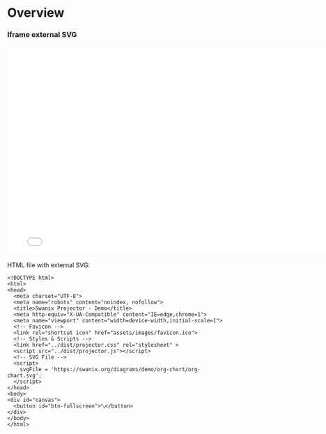 # Overview

### Iframe external SVG

<iframe allowfullscreen frameborder="0" style="width:780px; height:480px" src="./demo/"></iframe>

HTML file with external SVG:

```
<!DOCTYPE html>
<html>
<head>
  <meta charset="UTF-8">
  <meta name="robots" content="noindex, nofollow">
  <title>Swanix Projector - Demo</title>
  <meta http-equiv="X-UA-Compatible" content="IE=edge,chrome=1">
  <meta name="viewport" content="width=device-width,initial-scale=1">
  <!-- Favicon -->
  <link rel="shortcut icon" href="assets/images/favicon.ico">
  <!-- Styles & Scripts -->
  <link href="../dist/projector.css" rel="stylesheet" >
  <script src="../dist/projector.js"></script>
  <!-- SVG File -->
  <script>
    svgFile = 'https://swanix.org/diagrams/demo/org-chart/org-chart.svg';
  </script>
</head>
<body>
<div id="canvas">
  <button id="btn-fullscreen">⤡</button>
</div>
</body>
</html>
```
